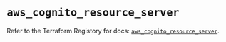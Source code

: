 # `aws_cognito_resource_server`

Refer to the Terraform Registory for docs: [`aws_cognito_resource_server`](https://registry.terraform.io/providers/hashicorp/aws/5.21.0/docs/resources/cognito_resource_server).
